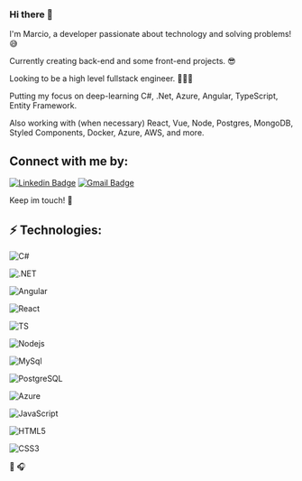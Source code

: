 ### Hi there 👋 
  
I'm Marcio, a developer passionate about technology and solving problems!  :sweat_smile:
  
  
Currently creating  back-end and some front-end projects. :sunglasses:  

Looking to be a high level fullstack engineer. 👨🏻‍💻


Putting my focus on deep-learning C#, .Net, Azure, Angular, TypeScript, Entity Framework.

Also working with (when necessary) React, Vue, Node, Postgres, MongoDB, Styled Components, Docker, Azure, AWS, and more.  
  
  
## Connect with me by:  
[![Linkedin Badge](https://img.shields.io/badge/-marcioramires-blue?style=flat-square&logo=Linkedin&logoColor=white&link=https://www.linkedin.com/in/marcio-ramires)](https://www.linkedin.com/in/marcio-ramires/)
[![Gmail Badge](https://img.shields.io/badge/-marcioramiresgt@gmail.com-c14438?style=flat-square&logo=Gmail&logoColor=white&link=mailto:marcioramiresgt@gmail.com)](mailto:marcioramiresgt@gmail.com)  
  
Keep im touch! :raising_hand:  
  
  
## ⚡ Technologies:  
![C#](https://img.shields.io/badge/C%23-239120?style=for-the-badge&logo=c-sharp&logoColor=white)

![.NET](https://img.shields.io/badge/.NET-5C2D91?style=for-the-badge&logo=.net&logoColor=white)

![Angular](https://img.shields.io/badge/Angular-DD0031?style=for-the-badge&logo=angular&logoColor=white)

![React](https://img.shields.io/badge/-React-black?style=flat-square&logo=react)

![TS](https://img.shields.io/badge/TypeScript-007ACC?style=for-the-badge&logo=typescript&logoColor=white)

![Nodejs](https://img.shields.io/badge/-Nodejs-black?style=flat-square&logo=Node.js)

![MySql](https://img.shields.io/badge/MySQL-00000F?style=for-the-badge&logo=mysql&logoColor=white)

![PostgreSQL](https://img.shields.io/badge/PostgreSQL-316192?style=for-the-badge&logo=postgresql&logoColor=white)

![Azure](https://img.shields.io/badge/Microsoft_Azure-0089D6?style=for-the-badge&logo=microsoft-azure&logoColor=white)

![JavaScript](https://img.shields.io/badge/-JavaScript-black?style=flat-square&logo=javascript)

![HTML5](https://img.shields.io/badge/-HTML5-E34F26?style=flat-square&logo=html5&logoColor=white)

![CSS3](https://img.shields.io/badge/-CSS3-1572B6?style=flat-square&logo=css3)  

  
    
:book: :headphones:
